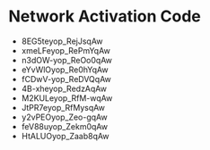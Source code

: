 # Network Activation Code
* 8EG5teyop_RejJsqAw
* xmeLFeyop_RePmYqAw
* n3dOW-yop_ReOo0qAw
* eYvWlOyop_Re0hYqAw
* fCDwV-yop_ReDVQqAw
* 4B-xheyop_RedzAqAw
* M2KULeyop_RfM-wqAw
* JtPR7eyop_RfMysqAw
* y2vPEOyop_Zeo-gqAw
* feV88uyop_Zekm0qAw
* HtALUOyop_Zaab8qAw